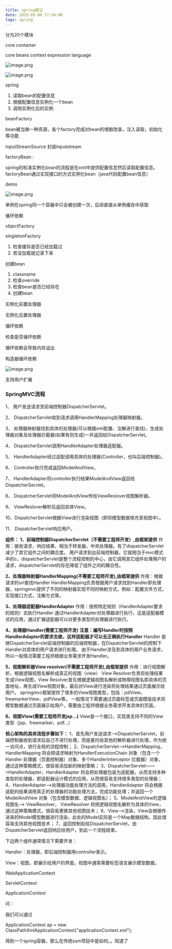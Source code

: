 ```yaml
---
title: spring笔记
date: 2019-05-08 17:54:00
tags: spring
---
```


分为20个模块

core container

<!--more-->

core beans context expression language

![image.png](https://upload-images.jianshu.io/upload_images/13612520-f726082d79be3e72.png?imageMogr2/auto-orient/strip%7CimageView2/2/w/1240)


![image.png](https://upload-images.jianshu.io/upload_images/13612520-16a1a229cda57201.png?imageMogr2/auto-orient/strip%7CimageView2/2/w/1240)


spring

1. 读取bean的配置信息
2. 根据配置信息实例化一个bean
3. 调用实例化后的实例

beanFactory

bean被当做一种资源，各个factory完成对bean的增删改查，注入读取，初始化等功能

inputStreamSource 封装inputstream

factoryBean :

spring的标准实例化bean的流程是在xml中提供配置信息然后读取配置信息。factoryBean通过实现接口的方式实例化bean（java代码配置bean信息）

demo

![image.png](https://upload-images.jianshu.io/upload_images/13612520-ca7b32793a6d88cd.png?imageMogr2/auto-orient/strip%7CimageView2/2/w/1240)


单例在spring同一个容器中只会被创建一次，后续直接从单例缓存中获取

循环依赖

objectFactory

singletonFactory

1. 检查缓存是否已经加载过
2. 若没加载就记录下来

创建bean

1. classname
2. 检查override
3. 检查bean是否已经存在
4. 创建bean

实例化前置处理器

实例化后置处理器

循环依赖

检查是否循环依赖

循环依赖会导致内存溢出

构造器循环依赖

![image.png](https://upload-images.jianshu.io/upload_images/13612520-3ca9287803145b3f.png?imageMogr2/auto-orient/strip%7CimageView2/2/w/1240)


支持用户扩展

### SpringMVC流程

1、 用户发送请求至前端控制器DispatcherServlet。

2、 DispatcherServlet收到请求调用HandlerMapping处理器映射器。

3、 处理器映射器找到具体的处理器(可以根据xml配置、注解进行查找)，生成处理器对象及处理器拦截器(如果有则生成)一并返回给DispatcherServlet。

4、 DispatcherServlet调用HandlerAdapter处理器适配器。

5、 HandlerAdapter经过适配调用具体的处理器(Controller，也叫后端控制器)。

6、 Controller执行完成返回ModelAndView。

7、 HandlerAdapter将controller执行结果ModelAndView返回给DispatcherServlet。

8、 DispatcherServlet将ModelAndView传给ViewReslover视图解析器。

9、 ViewReslover解析后返回具体View。

10、DispatcherServlet根据View进行渲染视图（即将模型数据填充至视图中）。

11、 DispatcherServlet响应用户。

**组件：**  **1、前端控制器DispatcherServlet（不需要工程师开发）,由框架提供**  作用：接收请求，响应结果，相当于转发器，中央处理器。有了dispatcherServlet减少了其它组件之间的耦合度。  用户请求到达前端控制器，它就相当于mvc模式中的c，dispatcherServlet是整个流程控制的中心，由它调用其它组件处理用户的请求，dispatcherServlet的存在降低了组件之间的耦合性。

**2、处理器映射器HandlerMapping(不需要工程师开发),由框架提供**  作用：根据请求的url查找Handler  HandlerMapping负责根据用户请求找到Handler即处理器，springmvc提供了不同的映射器实现不同的映射方式，例如：配置文件方式，实现接口方式，注解方式等。

**3、处理器适配器HandlerAdapter**  作用：按照特定规则（HandlerAdapter要求的规则）去执行Handler  通过HandlerAdapter对处理器进行执行，这是适配器模式的应用，通过扩展适配器可以对更多类型的处理器进行执行。

**4、处理器Handler(需要工程师开发)**  **注意：编写Handler时按照HandlerAdapter的要求去做，这样适配器才可以去正确执行Handler**  Handler 是继DispatcherServlet前端控制器的后端控制器，在DispatcherServlet的控制下Handler对具体的用户请求进行处理。  由于Handler涉及到具体的用户业务请求，所以一般情况需要工程师根据业务需求开发Handler。

**5、视图解析器View resolver(不需要工程师开发),由框架提供**  作用：进行视图解析，根据逻辑视图名解析成真正的视图（view）  View Resolver负责将处理结果生成View视图，View Resolver首先根据逻辑视图名解析成物理视图名即具体的页面地址，再生成View视图对象，最后对View进行渲染将处理结果通过页面展示给用户。 springmvc框架提供了很多的View视图类型，包括：jstlView、freemarkerView、pdfView等。  一般情况下需要通过页面标签或页面模版技术将模型数据通过页面展示给用户，需要由工程师根据业务需求开发具体的页面。

**6、视图View(需要工程师开发jsp...)**  View是一个接口，实现类支持不同的View类型（jsp、freemarker、pdf...）

**核心架构的具体流程步骤如下：**  1、首先用户发送请求——>DispatcherServlet，前端控制器收到请求后自己不进行处理，而是委托给其他的解析器进行处理，作为统一访问点，进行全局的流程控制；  2、DispatcherServlet——>HandlerMapping， HandlerMapping 将会把请求映射为HandlerExecutionChain 对象（包含一个Handler 处理器（页面控制器）对象、多个HandlerInterceptor 拦截器）对象，通过这种策略模式，很容易添加新的映射策略；  3、DispatcherServlet——>HandlerAdapter，HandlerAdapter 将会把处理器包装为适配器，从而支持多种类型的处理器，即适配器设计模式的应用，从而很容易支持很多类型的处理器；  4、HandlerAdapter——>处理器功能处理方法的调用，HandlerAdapter 将会根据适配的结果调用真正的处理器的功能处理方法，完成功能处理；并返回一个ModelAndView 对象（包含模型数据、逻辑视图名）；  5、ModelAndView的逻辑视图名——> ViewResolver， ViewResolver 将把逻辑视图名解析为具体的View，通过这种策略模式，很容易更换其他视图技术；  6、View——>渲染，View会根据传进来的Model模型数据进行渲染，此处的Model实际是一个Map数据结构，因此很容易支持其他视图技术；  7、返回控制权给DispatcherServlet，由DispatcherServlet返回响应给用户，到此一个流程结束。

下边两个组件通常情况下需要开发：

Handler：处理器，即后端控制器用controller表示。

View：视图，即展示给用户的界面，视图中通常需要标签语言展示模型数据。

WebApplicationContext

ServletContext

ApplicationContext

问：

我们可以通过

ApplicationContext ap = new ClassPathXmlApplicationContext("applicationContext.xml");

得到一个spring容器，那么在传统ssm项目中是如何。。知道了